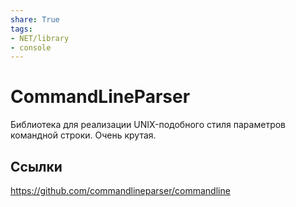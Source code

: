 ```yaml
---
share: True
tags: 
- NET/library
- console
---
```

# CommandLineParser
Библиотека для реализации UNIX-подобного стиля параметров командной строки. Очень крутая.

## Ссылки
https://github.com/commandlineparser/commandline